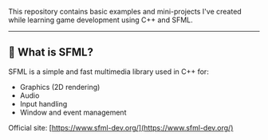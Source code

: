 This repository contains basic examples and mini-projects I've created while learning game development using C++ and SFML.

---

## 🧠 What is SFML?

SFML is a simple and fast multimedia library used in C++ for:

- Graphics (2D rendering)
- Audio
- Input handling
- Window and event management

Official site: [https://www.sfml-dev.org/](https://www.sfml-dev.org/)
